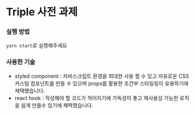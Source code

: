 # Triple 사전 과제

### 실행 방법
`yarn start`로 실행해주세요


### 사용한 기술
- styled component : 자바스크립트 환경을 최대한 사용 할 수 있고 자유로운 CSS 커스텀 컴포넌트를 만들 수 있으며 props를 활용한 조건부 스타일링이 유용하기에 채택했습니다.
- react hook : 작성해야 할 코드가 적어지기에 가독성이 좋고 재사용성 가능한 로직을 쉽게 만들수 있기에 채택했습니다.


